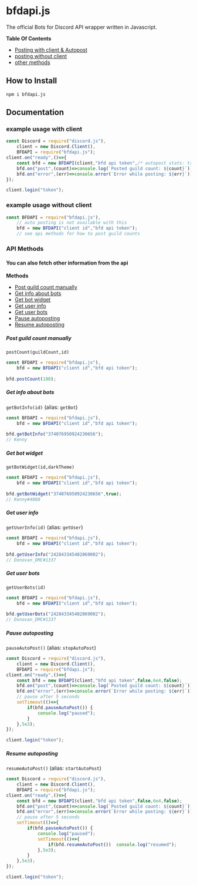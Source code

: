 # bfdapi.js
The official Bots for Discord API wrapper written in Javascript.

**Table Of Contents**
*  [Posting with client & Autopost](#example-usage-with-client)
*  [posting without client](#example-usage-without-client)
*  [other methods](#you-can-also-fetch-other-information-from-the-api)
## How to Install
`npm i bfdapi.js`

## Documentation

### example usage with client
```js
const Discord = require("discord.js"),
    client = new Discord.Client(),
    BFDAPI = require("bfdapi.js");
client.on("ready",()=>{
    const bfd = new BFDAPI(client,"bfd api token",/* autopost stats: true/false*/false,/* autopostInterval, how often to post stats? between 1 minute and 1 day (in ms), defaults to 5 minutes*/6e4,/*shardSupport, attempt to deal with ShardingManager sharding by fetching from each shard*/false);
    bfd.on("post",(count)=>console.log(`Posted guild count: ${count}`));
    bfd.on("error",(err)=>console.error(`Error while posting: ${err}`));
});

client.login("token");
```

### example usage without client
```js
const BFDAPI = require("bfdapi.js"),
    // auto posting is not available with this
    bfd = new BFDAPI("client id","bfd api token");
    // see api methods for how to post guild counts
```

### API Methods

#### You can also fetch other information from the api

**Methods**
*  [Post guild count manually](#post-guild-count-manually)
*  [Get info about bots](#get-info-about-bots)
*  [Get bot widget](#get-bot-widget)
*  [Get user info](#get-user-info)
*  [Get user bots](#get-user-bots)
*  [Pause autoposting](#pause-autoposting)
*  [Resume autoposting](#resume-autoposting)

##### Post guild count manually
`postCount(guildCount,id)`
```js
const BFDAPI = require("bfdapi.js"),
    bfd = new BFDAPI("client id","bfd api token");
    
bfd.postCount(100);
```

##### Get info about bots
`getBotInfo(id)` (alias: `getBot`)
```js
const BFDAPI = require("bfdapi.js"),
    bfd = new BFDAPI("client id","bfd api token");
    
bfd.getBotInfo("374076950924230656");
// Kenny
```

##### Get bot widget
`getBotWidget(id,darkTheme)`
```js
const BFDAPI = require("bfdapi.js"),
    bfd = new BFDAPI("client id","bfd api token");
    
bfd.getBotWidget("374076950924230656",true);
// Kenny#4088
```

##### Get user info
`getUserInfo(id)` (alias: `getUser`)
```js
const BFDAPI = require("bfdapi.js"),
    bfd = new BFDAPI("client id","bfd api token");
    
bfd.getUserInfo("242843345402069002");
// Donovan_DMC#1337
```

##### Get user bots
`getUserBots(id)`
```js
const BFDAPI = require("bfdapi.js"),
    bfd = new BFDAPI("client id","bfd api token");
    
bfd.getUserBots("242843345402069002");
// Donovan_DMC#1337
```

##### Pause autoposting
`pauseAutoPost()` (alias: `stopAutoPost`)
```js
const Discord = require("discord.js"),
    client = new Discord.Client(),
    BFDAPI = require("bfdapi.js");
client.on("ready",()=>{
    const bfd = new BFDAPI(client,"bfd api token",false,6e4,false);
    bfd.on("post",(count)=>console.log(`Posted guild count: ${count}`));
    bfd.on("error",(err)=>console.error(`Error while posting: ${err}`));
    // pause after 5 seconds
    setTimeout(()=>{
        if(bfd.pauseAutoPost()) {
            console.log("paused");
        }
    },5e3);
});

client.login("token");
```

##### Resume autoposting
`resumeAutoPost()` (alias: `startAutoPost`)
```js
const Discord = require("discord.js"),
    client = new Discord.Client(),
    BFDAPI = require("bfdapi.js");
client.on("ready",()=>{
    const bfd = new BFDAPI(client,"bfd api token",false,6e4,false);
    bfd.on("post",(count)=>console.log(`Posted guild count: ${count}`));
    bfd.on("error",(err)=>console.error(`Error while posting: ${err}`));
    // pause after 5 seconds
    setTimeout(()=>{
        if(bfd.pauseAutoPost()) {
            console.log("paused");
            setTimeout(()=>{
                if(bfd.resumeAutoPost())  console.log("resumed");
            },5e3);
        }
    },5e3);
});

client.login("token");
```
